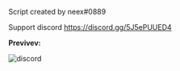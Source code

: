Script created by neex#0889

Support discord https://discord.gg/5J5ePUUED4

**Previvev:**

![discord](https://user-images.githubusercontent.com/68808156/127012267-2d252b13-372b-4bee-9eb5-241c607d7122.png)
